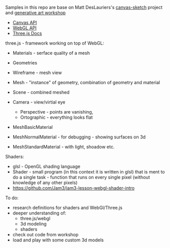 Samples in this repo are base on Matt DesLauriers's [canvas-sketch](https://github.com/mattdesl/canvas-sketch) project and [generative art workshop](https://github.com/mattdesl/workshop-generative-art)

- [Canvas API](https://developer.mozilla.org/en-US/docs/Web/API/Canvas_API)
- [WebGL API](https://developer.mozilla.org/en-US/docs/Web/API/WebGL_API)
- [Three.js Docs](https://threejs.org/docs/index.html#manual/en/introduction/Creating-a-scene)

three.js - framework working on top of WebGL:

- Materials - serface quality of a mesh
- Geometries

- Wireframe - mesh view
- Mesh - "instance" of geometry, combination of geometry and material
- Scene - combined meshed
- Camera - view/virtial eye

  - Perspective - points are vanishing,
  - Ortographic - everything looks flat

- MeshBasicMaterial
- MeshNormalMaterial - for debugging - showing surfaces on 3d
- MeshStandardMaterial - with light, shoadow etc.

Shaders:

- glsl - OpenGL shading language
- Shader - small program (in this context it is written in glsl) that is ment to do a single task - function that runs on every single pixel (without knowledge of any other pixels)
- https://github.com/Jam3/jam3-lesson-webgl-shader-intro

To do:

- research definitions for shaders and WebGl/Three.js
- deeper understanding of:
  - three.js/webgl
  - 3d modeling
  - shaders
- check out code from workshop
- load and play with some custom 3d models
